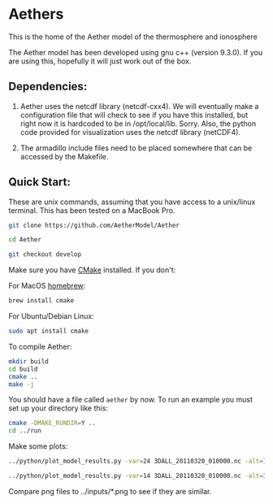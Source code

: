 # Aethers
This is the home of the Aether model of the thermosphere and ionosphere

The Aether model has been developed using gnu c++ (version 9.3.0). If
you are using this, hopefully it will just work out of the box.

## Dependencies:

1. Aether uses the netcdf library (netcdf-cxx4). We will eventually
make a configuration file that will check to see if you have this
installed, but right now it is hardcoded to be in
/opt/local/lib. Sorry. Also, the python code provided for
visualization uses the netcdf library (netCDF4).

2. The armadillo include files need to be placed somewhere that
can be accessed by the Makefile.

## Quick Start:

These are unix commands, assuming that you have access to a unix/linux
terminal. This has been tested on a MacBook Pro.

```bash
git clone https://github.com/AetherModel/Aether
```

```bash
cd Aether
```

```bash
git checkout develop
```

Make sure you have [CMake](https://cmake.org/) installed. If you don't:

For MacOS [homebrew](https://formulae.brew.sh/formula/cmake):
```bash
brew install cmake
```

For Ubuntu/Debian Linux:
```bash
sudo apt install cmake
```

To compile Aether:
```bash
mkdir build
cd build
cmake ..
make -j
```

You should have a file called `aether` by now. To run an example you must set
up your directory like this:

```bash
cmake -DMAKE_RUNDIR=Y ..
cd ../run
```

Make some plots:

```bash
../python/plot_model_results.py -var=24 3DALL_20110320_010000.nc -alt=110

../python/plot_model_results.py -var=14 3DALL_20110320_010000.nc -alt=300
```

Compare png files to ../inputs/*.png to see if they are similar.


